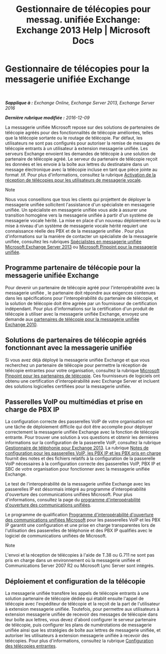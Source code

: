 ﻿---
title: 'Gestionnaire de télécopies pour messag. unifiée Exchange: Exchange 2013 Help | Microsoft Docs'
TOCTitle: Gestionnaire de télécopies pour la messagerie unifiée Exchange
ms:assetid: 928a466d-cc0c-4160-bd4c-f0fc76b038d4
ms:mtpsurl: https://technet.microsoft.com/fr-fr/library/Ee364747(v=EXCHG.150)
ms:contentKeyID: 52057119
ms.date: 04/24/2018
mtps_version: v=EXCHG.150
ms.translationtype: HT
---

# Gestionnaire de télécopies pour la messagerie unifiée Exchange

 

_**Sapplique à :** Exchange Online, Exchange Server 2013, Exchange Server 2016_

_**Dernière rubrique modifiée :** 2016-12-09_

La messagerie unifiée Microsoft repose sur des solutions de partenaires de télécopie agréés pour des fonctionnalités de télécopie améliorées, telles que la télécopie sortante ou le routage de télécopie. Par défaut, les utilisateurs ne sont pas configurés pour autoriser la remise de messages de télécopie entrants à un utilisateur à extension messagerie unifiée. Les serveurs Exchange envoient les demandes de télécopie à une solution de partenaire de télécopie agréé. Le serveur du partenaire de télécopie reçoit les données et les envoie à la boîte aux lettres du destinataire dans un message électronique avec la télécopie incluse en tant que pièce jointe au format .tif. Pour plus d'informations, consultez la rubrique [Activation de la réception de télécopies pour les utilisateurs de messagerie vocale](enable-voice-mail-users-to-receive-faxes-exchange-2013-help.md).

> [!NOTE]
> Nous vous conseillons que tous les clients qui projettent de déployer la messagerie unifiée sollicitent l'assistance d'un spécialiste en messagerie unifiée. Un spécialiste en messagerie unifiée vous aide à assurer une transition homogène vers la messagerie unifiée à partir d'un système de messagerie vocale hérité. La mise en place d'un nouveau déploiement ou la mise à niveau d'un système de messagerie vocale hérité requiert une connaissance réelle des PBX et de la messagerie unifiée . Pour plus d'informations sur la manière de contacter un spécialiste de la messagerie unifiée, consultez les rubriques <a href="https://go.microsoft.com/fwlink/p/?linkid=262708">Spécialistes en messagerie unifiée Microsoft Exchange Server 2013</a> ou <a href="https://go.microsoft.com/fwlink/p/?linkid=261951">Microsoft Pinpoint pour la messagerie unifiée</a>.


## Programme partenaire de télécopie pour la messagerie unifiée Exchange

Pour devenir un partenaire de télécopie agréé pour l'interopérabilité avec la messagerie unifiée , le partenaire doit répondre aux exigences contenues dans les spécifications pour l'interopérabilité du partenaire de télécopie, et la solution de télécopie doit être agréée par un fournisseur de certification indépendant. Pour plus d'informations sur la certification d'un produit de télécopie à utiliser avec la messagerie unifiée Exchange, envoyez une demande aux [partenaires de télécopie pour la messagerie unifiée Exchange 2010](mailto:fax-part@microsoft.com).

## Solutions de partenaires de télécopie agréés fonctionnant avec la messagerie unifiée

Si vous avez déjà déployé la messagerie unifiée Exchange et que vous recherchez un partenaire de télécopie pour permettre la réception de télécopie entrantes pour votre organisation, consultez la rubrique [Microsoft Pinpoint pour les partenaires de télécopie](https://go.microsoft.com/fwlink/p/?linkid=190238). Ces fournisseurs de logiciels ont obtenu une certification d'interopérabilité avec Exchange Server et incluent des solutions logicielles certifiées pour la messagerie unifiée.

## Passerelles VoIP ou multimédias et prise en charge de PBX IP

La configuration correcte des passerelles VoIP de votre organisation est une tâche de déploiement difficile qui doit être accomplie pour déployer correctement la messagerie unifiée Exchange avec la fonction de télécopie entrante. Pour trouver une solution à vos questions et obtenir les dernières informations sur la configuration de la passerelle VoIP, consultez la rubrique [Gestionnaire de téléphonie pour Exchange 2013](telephony-advisor-for-exchange-2013-exchange-2013-help.md). La rubrique [Notes de configuration pour les passerelles VoIP, les PBX IP et les PBX pris en charge](configuration-notes-for-supported-voip-gateways-ip-pbxs-and-pbxs-exchange-2013-help.md) fournit des notes et des fichiers relatifs à la configuration de la passerelle VoIP nécessaires à la configuration correcte des passerelles VoIP, PBX IP et SBC de votre organisation pour fonctionner avec la messagerie unifiée Exchange.

Le test de l'interopérabilité de la messagerie unifiée Exchange avec les passerelles IP est désormais intégré au programme d'interopérabilité d'ouverture des communications unifiées Microsoft. Pour plus d'informations, consultez la page du [programme d'interopérabilité d'ouverture des communications unifiées](http://go.microsoft.com/fwlink/p/?linkid=140722).

Le programme de qualification [Programme d'interopérabilité d'ouverture des communications unifiées Microsoft](http://go.microsoft.com/fwlink/p/?linkid=140722) pour les passerelles VoIP et les PBX IP garantit une configuration et une prise en charge transparentes lors de l'utilisation des passerelles de téléphonie et des PBX IP qualifiés avec le logiciel de communications unifiées de Microsoft.

> [!NOTE]
> L'envoi et la réception de télécopies à l'aide de T.38 ou G.711 ne sont pas pris en charge dans un environnement où la messagerie unifiée et Communications Server 2007 R2 ou Microsoft Lync Server sont intégrés.


## Déploiement et configuration de la télécopie

La messagerie unifiée transfère les appels de télécopie entrants à une solution partenaire de télécopie dédiée qui établit ensuite l'appel de télécopie avec l'expéditeur de télécopie et la reçoit de la part de l'utilisateur à extension messagerie unifiée. Toutefois, pour permettre aux utilisateurs à extension messagerie unifiée de recevoir des messages de télécopie dans leur boîte aux lettres, vous devez d'abord configurer le serveur partenaire de télécopie, puis configurer les plans de numérotations de messagerie unifiée ainsi que les stratégies de boîte aux lettres de messagerie unifiée, et autoriser les utilisateurs à extension messagerie unifiée à recevoir des télécopies. Pour plus d'informations, consultez la rubrique [Configuration des télécopies entrantes](setting-up-incoming-faxing-exchange-2013-help.md).

